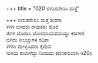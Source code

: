 +++
title = "020 ಬಿಗುಹನೇರಿಸಿ ಮತ್ತೆ"

+++
ಬಿಗುಹನೇರಿಸಿ ಮತ್ತೆ ತುರಗಾ  
ಳಿಗಳ ಬಿಗಿದರು ರಾವುತರು ಹೊರ  
ಜಿಗಳ ಜೋಡಿಸಿ ಜೋದರಾಯತವಾಯ್ತು ಕರಿಗಳಲಿ  
ಬಿಗಿದು ಕೀಲಚ್ಚುಗಳ ರಥಿಕಾ  
ಳಿಗಳು ಮೇಳೈಸಿದರು ಕೈದುವ  
ನುಗಿದು ಕಾಲಾಳೆದ್ದು ನಿಂದುದು ಕದನಕನುವಾಗಿ     ॥20॥